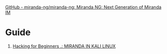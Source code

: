 
[GitHub - miranda-ng/miranda-ng: Miranda NG: Next Generation of Miranda IM](https://github.com/miranda-ng/miranda-ng)


# Guide

1. [Hacking for Beginners .: MIRANDA IN KALI LINUX](https://beginnerhack.blogspot.com/2013/08/miranda-in-kali-linux.html)
